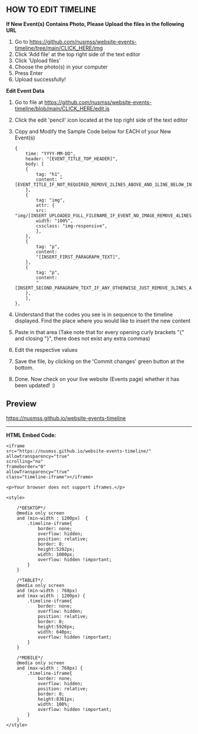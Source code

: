 ## HOW TO EDIT TIMELINE
**If New Event(s) Contains Photo, Please Upload the files in the following URL**

 1. Go to https://github.com/nusmss/website-events-timeline/tree/main/CLICK_HERE/img
 2. Click 'Add file' at the top right side of the text editor
 3. Click 'Upload files'
 4. Choose the photo(s) in your computer
 5. Press Enter
 6. Upload successfully!

**Edit Event Data**

 1. Go to file at https://github.com/nusmss/website-events-timeline/blob/main/CLICK_HERE/edit.js
 2. Click the edit 'pencil' icon located at the top right side of the text editor
 3. Copy and Modify the Sample Code below for EACH of your New Event(s)

    	{
            time: "YYYY-MM-DD",
            header: "[EVENT_TITLE_TOP_HEADER]",
            body: [
            {
                tag: "h1",
                content: "[EVENT_TITLE_IF_NOT_REQUIRED_REMOVE_2LINES_ABOVE_AND_1LINE_BELOW_INCLUSIVE]",
            },
            {
                tag: "img",
                attr: {
                src: "img/[INSERT_UPLOADED_FULL_FILENAME_IF_EVENT_NO_IMAGE_REMOVE_4LINES_ABOVE_AND_4LINES_BELOW_INCLUSIVE]",
                width: "100%",
                cssclass: "img-responsive",
                },
            },
            {
                tag: "p",
                content:
                "[INSERT_FIRST_PARAGRAPH_TEXT]",
            },
            {
                tag: "p",
                content:
                "[INSERT_SECOND_PARAGRAPH_TEXT_IF_ANY_OTHERWISE_JUST_REMOVE_3LINES_ABOVE_AND_1LINE_BELOW_INCLUSIVE]",
            },
            ],
        },

 4. Understand that the codes you see is in sequence to the timeline displayed. Find the place where you would like to insert the new content
 5. Paste in that area (Take note that for every opening curly brackets "{" and closing "}", there does not exist any extra commas)
 6. Edit the respective values
 7. Save the file, by clicking on the 'Commit changes' green button at the bottom.
 8. Done. Now check on your live website (Events page) whether it has been updated! :)

## Preview

https://nusmss.github.io/website-events-timeline

------------

**HTML Embed Code:**

    <iframe
    src="https://nusmss.github.io/website-events-timeline/"
    allowtransparency="true"
    scrolling="no"
    frameborder="0"
    allowTransparency="true"
    class="timeline-iframe"></iframe>

    <p>Your browser does not support iframes.</p>

    <style>
        
        /*DESKTOP*/
        @media only screen 
        and (min-width : 1200px)  { 
            .timeline-iframe{
                border: none;
                overflow: hidden;
                position: relative;
                border: 0;
                height:5202px;
                width: 1000px;
                overflow: hidden !important;
            }
        }
        
        /*TABLET*/
        @media only screen 
        and (min-width : 768px) 
        and (max-width : 1200px) { 
            .timeline-iframe{
                border: none;
                overflow: hidden;
                position: relative;
                border: 0;
                height:5926px;
                width: 640px;
                overflow: hidden !important;
            }
        }
        
        /*MOBILE*/
        @media only screen 
        and (max-width : 768px) { 
            .timeline-iframe{
                border: none;
                overflow: hidden;
                position: relative;
                border: 0;
                height:8361px;
                width: 100%;
                overflow: hidden !important;
            }
        }
    </style>